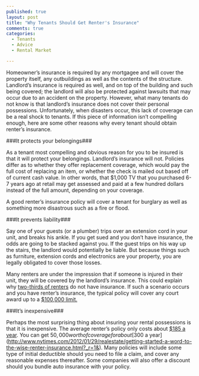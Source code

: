 ```yaml
---
published: true
layout: post
title: "Why Tenants Should Get Renter's Insurance"
comments: true
categories: 
  - Tenants
  - Advice
  - Rental Market

---
```


Homeowner’s insurance is required by any mortgagee and will cover the property itself, any outbuildings as well as the contents of the structure. Landlord’s insurance is required as well, and on top of the building and such being covered; the landlord will also be protected against lawsuits that may occur due to an accident on the property. However, what many tenants do not know is that landlord’s insurance does not cover their personal possessions. Unfortunately, when disasters occur, this lack of coverage can be a real shock to tenants. If this piece of information isn’t compelling enough, here are some other reasons why every tenant should obtain renter’s insurance.

###It protects your belongings###

As a tenant most compelling and obvious reason for you to be insured is that it will protect your belongings. Landlord’s insurance will not. Policies differ as to whether they offer replacement coverage, which would pay the full cost of replacing an item, or whether the check is mailed out based off of current cash value. In other words, that $1,000 TV that you purchased 6-7 years ago at retail may get assessed and paid at a few hundred dollars instead of the full amount, depending on your coverage.

A good renter’s insurance policy will cover a tenant for burglary as well as something more disastrous such as a fire or flood.

###It prevents liability###

Say one of your guests (or a plumber) trips over an extension cord in your unit, and breaks his ankle. If you get sued and you don’t have insurance, the odds are going to be stacked against you. If the guest trips on his way up the stairs, the landlord would potentially be liable. But because things such as furniture, extension cords and electronics are your property, you are legally obligated to cover those losses.

Many renters are under the impression that if someone is injured in their unit, they will be covered by the landlord’s insurance. This could explain why [two-thirds of renters](http://abcnews.go.com/Business/survey-shows-renters-insurance/story?id=18685618#.UYlU1bWHv-s) do not have insurance. If such a scenario occurs and you have renter’s insurance, the typical policy will cover any court award up to a [$100,000 limit.](http://abcnews.go.com/Business/survey-shows-renters-insurance/story?id=18685618#.UYlU1bWHv-s)

###It’s inexpensive###

Perhaps the most surprising thing about insuring your rental possessions is that it is inexpensive. The average renter’s policy only costs about [$185 a year](http://abcnews.go.com/Business/survey-shows-renters-insurance/story?id=18685618#.UYlU1bWHv-s). You can get $50,000 worth of coverage for about [$300 a year](http://www.nytimes.com/2012/01/29/realestate/getting-started-a-word-to-the-wise-renter-insurance.html?_r=1&). Many policies will include some type of initial deductible should you need to file a claim, and cover any reasonable expenses thereafter. Some companies will also offer a discount should you bundle auto insurance with your policy.


